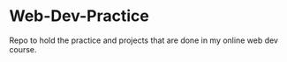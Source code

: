# Web-Dev-Practice

Repo to hold the practice and projects that are done in my online web dev course.
